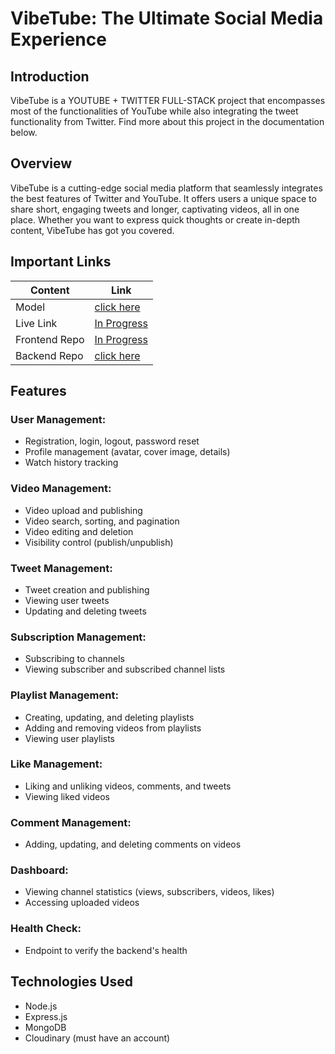 # VibeTube: The Ultimate Social Media Experience

## Introduction
VibeTube is a YOUTUBE + TWITTER FULL-STACK project that encompasses most of the functionalities of YouTube while also integrating the tweet functionality from Twitter. Find more about this project in the documentation below.

## Overview
VibeTube is a cutting-edge social media platform that seamlessly integrates the best features of Twitter and YouTube. It offers users a unique space to share short, engaging tweets and longer, captivating videos, all in one place. Whether you want to express quick thoughts or create in-depth content, VibeTube has got you covered.

## Important Links
| Content             | Link                                      |
|---------------------|-------------------------------------------|
| Model               | [click here](https://app.eraser.io/workspace/VO72H22AjzzTAlBA3QnV?origin=share)                           |
| Live Link           | [In Progress](#)                           |
| Frontend Repo       | [In Progress](#)                           |
| Backend Repo        | [click here](https://github.com/SwastikSethi/VibeTube) |

## Features

### User Management:
- Registration, login, logout, password reset
- Profile management (avatar, cover image, details)
- Watch history tracking

### Video Management:
- Video upload and publishing
- Video search, sorting, and pagination
- Video editing and deletion
- Visibility control (publish/unpublish)

### Tweet Management:
- Tweet creation and publishing
- Viewing user tweets
- Updating and deleting tweets

### Subscription Management:
- Subscribing to channels
- Viewing subscriber and subscribed channel lists

### Playlist Management:
- Creating, updating, and deleting playlists
- Adding and removing videos from playlists
- Viewing user playlists

### Like Management:
- Liking and unliking videos, comments, and tweets
- Viewing liked videos

### Comment Management:
- Adding, updating, and deleting comments on videos

### Dashboard:
- Viewing channel statistics (views, subscribers, videos, likes)
- Accessing uploaded videos

### Health Check:
- Endpoint to verify the backend's health

## Technologies Used
- Node.js
- Express.js
- MongoDB
- Cloudinary (must have an account)